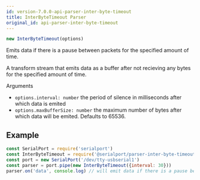 ```yaml
---
id: version-7.0.0-api-parser-inter-byte-timeout
title: InterByteTimeout Parser
original_id: api-parser-inter-byte-timeout
---
```

```typescript
new InterByteTimeout(options)
```
Emits data if there is a pause between packets for the specified amount of time.

A transform stream that emits data as a buffer after not recieving any bytes for the specified amount of time.

Arguments
- `options.interval: number` the period of silence in milliseconds after which data is emited
- `options.maxBufferSize: number` the maximum number of bytes after which data will be emited. Defaults to 65536.

## Example
```js
const SerialPort = require('serialport')
const InterByteTimeout = require('@serialport/parser-inter-byte-timeout')
const port = new SerialPort('/dev/tty-usbserial1')
const parser = port.pipe(new InterByteTimeout({interval: 30}))
parser.on('data', console.log) // will emit data if there is a pause between packets of at least 30ms
